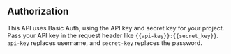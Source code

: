 ## Authorization

This API uses Basic Auth, using the API key and secret key for your project. Pass your API key in the request header like `{{api-key}}:{{secret_key}}`. `api-key` replaces username, and `secret-key` replaces the password. 
